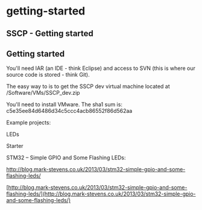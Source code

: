 # getting-started

## SSCP - Getting started

## Getting started

You'll need IAR (an IDE - think Eclipse) and access to SVN (this is where our source code is stored - think Git).

The easy way to is to get the SSCP dev virtual machine located at /Software/VMs/SSCP\_dev.zip

You'll need to install VMware. The sha1 sum is: c5e35ee84d6486d34c5ccc4acb86552f86d562aa&#x20;

Example projects:

LEDs

Starter

STM32 – Simple GPIO and Some Flashing LEDs:

http://blog.mark-stevens.co.uk/2013/03/stm32-simple-gpio-and-some-flashing-leds/

[http://blog.mark-stevens.co.uk/2013/03/stm32-simple-gpio-and-some-flashing-leds/](http://blog.mark-stevens.co.uk/2013/03/stm32-simple-gpio-and-some-flashing-leds/)

